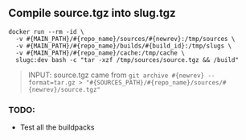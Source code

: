 
## Compile source.tgz into slug.tgz

```
docker run --rm -id \
  -v #{MAIN_PATH}/#{repo_name}/sources/#{newrev}:/tmp/sources \
  -v #{MAIN_PATH}/#{repo_name}/builds/#{build_id}:/tmp/slugs \
  -v #{MAIN_PATH}/#{repo_name}/cache:/tmp/cache \
  slugc:dev bash -c "tar -xzf /tmp/sources/source.tgz && /build"
```

> INPUT: source.tgz came from `git archive #{newrev} --format=tar.gz > "#{SOURCES_PATH}/#{repo_name}/sources/#{newrev}/source.tgz"`

### TODO:
- Test all the buildpacks
